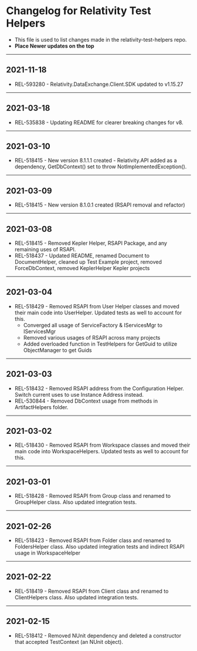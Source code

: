 # Changelog for Relativity Test Helpers

- This file is used to list changes made in the relativity-test-helpers repo.
- **Place Newer updates on the top**

-------------------------

## 2021-11-18

- REL-593280 - Relativity.DataExchange.Client.SDK updated to v1.15.27

-------------------------

## 2021-03-18

- REL-535838 - Updating README for clearer breaking changes for v8.


-------------------------

## 2021-03-10

- REL-518415 - New version 8.1.1.1 created - Relativity.API added as a dependency, GetDbContext() set to throw NotImplementedException().

-------------------------

## 2021-03-09

- REL-518415 - New version 8.1.0.1 created (RSAPI removal and refactor)

-------------------------

## 2021-03-08

- REL-518415 - Removed Kepler Helper, RSAPI Package, and any remaining uses of RSAPI.
- REL-518437 - Updated README, renamed Document to DocumentHelper, cleaned up Test Example project, removed ForceDbContext, removed KeplerHelper Kepler projects

-------------------------

## 2021-03-04

- REL-518429 - Removed RSAPI from User Helper classes and moved their main code into UserHelper.  Updated tests as well to account for this.
  - Converged all usage of ServiceFactory & IServicesMgr to IServicesMgr
  - Removed various usages of RSAPI across many projects
  - Added overloaded function in TestHelpers for GetGuid to utilize ObjectManager to get Guids

-------------------------

## 2021-03-03

- REL-518432 - Removed RSAPI address from the Configuration Helper. Switch current uses to use Instance Address instead.
- REL-530844 - Removed DbContext usage from methods in ArtifactHelpers folder.

-------------------------

## 2021-03-02

- REL-518430 - Removed RSAPI from Workspace classes and moved their main code into WorkspaceHelpers.  Updated tests as well to account for this.

-------------------------

## 2021-03-01

- REL-518428 - Removed RSAPI from Group class and renamed to GroupHelper class. Also updated integration tests.

-------------------------

## 2021-02-26

- REL-518423 - Removed RSAPI from Folder class and renamed to FoldersHelper class. Also updated integration tests and indirect RSAPI usage in WorkspaceHelper

-------------------------

## 2021-02-22

- REL-518419 - Removed RSAPI from Client class and renamed to ClientHelpers class. Also updated integration tests.

-------------------------

## 2021-02-15

- REL-518412 - Removed NUnit dependency and deleted a constructor that accepted TestContext (an NUnit object).
